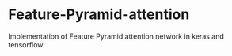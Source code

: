 # Feature-Pyramid-attention
Implementation of Feature Pyramid attention network in keras and tensorflow
